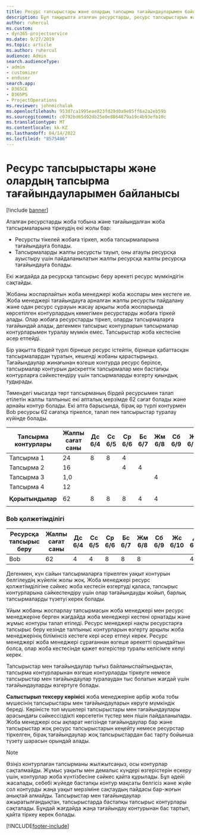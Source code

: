 ```yaml
---
title: Ресурс тапсырыстары және олардың тапсырма тағайындауларымен байланысы
description: Бұл тақырыпта аталған ресурстарды, ресурс тапсырыстарын және тапсырма тағайындауларын басқару және олардың бір-бірімен қалай байланысқаны туралы ақпарат берілген.
author: ruhercul
ms.custom:
- dyn365-projectservice
ms.date: 9/27/2019
ms.topic: article
ms.author: ruhercul
audience: Admin
search.audienceType:
- admin
- customizer
- enduser
search.app:
- D365CE
- D365PS
- ProjectOperations
ms.reviewer: johnmichalak
ms.openlocfilehash: 953d7ca1995eae823fd29d0a9e85ff6a2a2eb59b
ms.sourcegitcommit: c0792bd65d92db25e0e8864879a19c4b93efb10c
ms.translationtype: MT
ms.contentlocale: kk-KZ
ms.lasthandoff: 04/14/2022
ms.locfileid: "8575486"
---
```

# <a name="resource-bookings-and-how-they-relate-to-task-assignments"></a>Ресурс тапсырыстары және олардың тапсырма тағайындауларымен байланысы

[!include [banner](../includes/psa-now-project-operations.md)]

Аталған ресурстарды жоба тобына және тағайындалған жоба тапсырмаларына тіркеудің екі жолы бар:

- Ресурсты тікелей жобаға тіркеп, жоба тапсырмаларына тағайындауға болады.
- Тапсырмаларды жалпы ресурсты тауып, оны атаулы ресурсқа ауыстыру үшін пайдаланылатын жалпы ресурсқа жалпы ресурсқа тағайындауға болады. 

Екі жағдайда да ресурсқа тапсырыс беру әрекеті ресурс мүмкіндігін сақтайды.

Жобаны жоспарлайтын жоба менеджері жоба жоспары мен кестеге ие. Жоба менеджері тағайындауға арналған жалпы ресурсты пайдалану және одан ресурс сұрауын жасау арқылы жоба жоспарында көрсетілген контурлардың көмегімен ресурстарды жобаға тіркей алады. Олар жобаға ресурстарды тіркеп, оларды тапсырмаларға тағайындай алады, дегенмен тапсырыс контурларын тапсырмалар контурларымен туралау мүмкін емес. Тапсырыстар жоба кестесіне әсер етпейді.

Бір уақытта бірдей түрлі бірнеше ресурс істейтін, бірнеше қабаттасқан тапсырмалардан тұратын, кешенді жобаны қарастырыңыз. Тағайындаулар жинағынан өзгеше контурда ресурс берілсе, тапсырмалар контурын дискреттік тапсырмалар мен бастапқы контурларға сәйкестендіру үшін тапсырмаларды өзгерту қиындық тудырады.

Төмендегі мысалда төрт тапсырманың бірдей ресурсымен талап етілетін жалпы талпыныс екі апталық мерзімде 62 сағат болады және арнайы контур болады. Екі апта барысында, бірақ әр түрлі контурмен Bob ресурсы 62 сағатқа тіркелсе, талап пен тапсырыстар туралау күйінде болады.

| **Тапсырма контурлары**    | **Жалпы сағат саны** | Дс 6/4 | Сс 6/5 | Ср 6/6 | Бс 6/7 | Жм 6/8 | Сб 6/9 | Жс 6/10 | Дс 6/11 | Сс 6/12 | Ср 6/13 | Бс 6/14 | Жм 6/15 |
|----------------------|-----------------|--------|--------|--------|--------|--------|--------|---------|---------|---------|---------|---------|---------|
| Тапсырма 1               | 24              | 8      | 8      | 4      |        |        |        |         |         |         | 4       |         |         |
| Тапсырма 2               | 16              |        |        | 4      | 4      |        |        |         | 8       |         |         |         |         |
| Тапсырма 3               | 1,0              |        |        |        |        | 4      |        |         |         | 4       |         | 2       |         |
| Тапсырма 4               | 12              |        |        |        |        |        |        |         |         |         | 4       |         | 8       |
|                      |                 |        |        |        |        |        |        |         |         |         |         |         |         |
| **Қорытындылар**           | 62              | 8      | 8      | 8      | 4      | 4      |        |         | 8       | 4       | 8       | 2       | 8       |
|                      |                 |        |        |        |        |        |        |         |         |         |         |

### <a name="bobs-availability"></a>Bob қолжетімділігі
| **Ресурсқа тапсырыс беру** | **Жалпы сағат саны** | Дс 6/4 | Сс 6/5 | Ср 6/6 | Бс 6/7 | Жм 6/8 | Сб 6/9 | Жс 6/10 | Дс 6/11 | Сс 6/12 | Ср 6/13 | Бс 6/14 | Жм 6/15 |
|------------------------|-----------------|--------|--------|--------|--------|--------|--------|---------|---------|---------|---------|---------|---------|
| Bob                    | 62              | 4      | 4      | 8      | 8      | 8      |        |         | 4       | 4       | 8       | 8       | 6       |

Дегенмен, күн сайын тапсырмаларға тіркелген уақыт контурын белгілеудің жүйелік жолы жоқ. Жоба менеджері ресурс қолжетімділігіне сәйкес жоба кестесін өзгертуді қаласа, тапсырыс контурларына сәйкестендіру үшін олар тағайындауды жойып, барлық тапсырмаларды түзетуі керек болады.

Ұйым жобаны жоспарлау тапсырмасын жоба менеджері мен ресурс менеджеріне берген жағдайда жоба менеджері кестені орнатады және жұмыс контуры талап етіледі. Ресурс менеджері нақты ресурстарға тапсырыс беру кезінде талпыныс контурларын өзгерту арқылы жоба менеджерінің білімінсіз кестеге кері әсер етпеуі керек. Ресурс менеджері жоба менеджері сұрағаннан өзгеше әрекетті орындайтын болса, олар жоба кестесінде қажет өзгерістер туралы келісімге келуі керек.

Тапсырыстар мен тағайындаулар тығыз байланыспайтындықтан, тапсырма контурларынан өзгеше контурларды тіркеуге немесе тапсырыстар мен тағайындаулар туралаудан тыс болатын жағдай үшін тағайындауларды өзгертуге болады.

**Салыстырып тексеру көрінісі** жоба менеджеріне әрбір жоба тобы мүшесінің тапсырыстары мен тағайындауларын көруге мүмкіндік береді. Көріністе топ мүшелері тапсырыстары мен тағайындаулары арасындағы сәйкессіздікті көрсететін түстер мен пішін пайдаланылады. Жоба менеджері осы ақпарат негізінде тағайындаулар бар және тапсырыстар жоқ ресурс тапсырыстарын кеңейту немесе ресурстар тіркелген, бірақ тағайындаулар жоқ тапсырыстардан бас тарту бойынша түзету шарасын орындай алады.

> [!NOTE]
> Өзіңіз контурлаған тапсырманы жылжытсаңыз, осы контурлар сақталмайды. Жұмыс уақыты мен демалыс күндері өзгерістерін ескеру үшін, контурлар жоба күнтізбесіне сәйкес қайта құрылады. Бұл әдейі жасалады, себебі жүйеде бастапқы контур мақсаты белгісіз және жүйе сол контурды жаңа уақыт мерзіміне сақтаудың пайдасы бар-жоғын анықтай алмайды. Тапсырыстар мен тағайындаулар ажыратылғандықтан, тапсырыстарда бастапқы тапсырыс контурлары сақталады. Бұндай жағдайда жаңа тағайындау контурынан бас тартып, қайта тіркеу керек болады.



[!INCLUDE[footer-include](../includes/footer-banner.md)]
